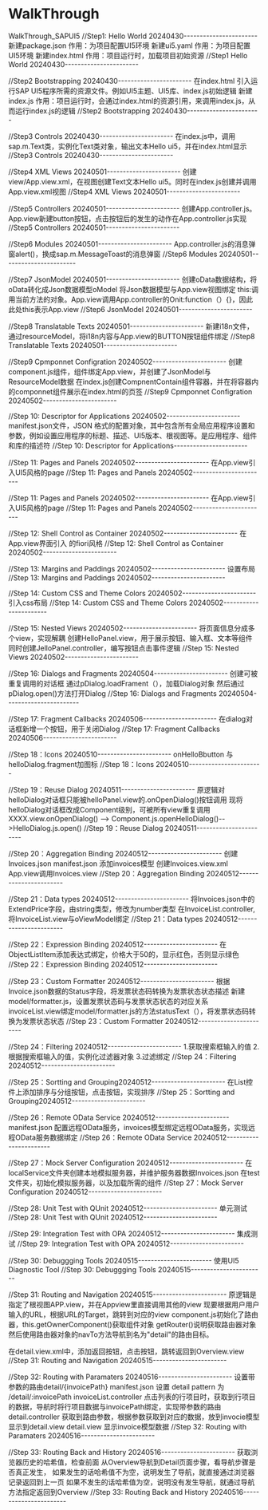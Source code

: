 # WalkThrough

WalkThrough_SAPUI5
//Step1: Hello World 20240430-----------------------
新建package.json 作用：为项目配置UI5环境
新建ui5.yaml  作用：为项目配置UI5环境
新建index.html 作用：项目运行时，加载项目初始资源
//Step1 Hello World 20240430-----------------------

//Step2 Bootstrapping 20240430-----------------------
在index.html 引入运行SAP UI5程序所需的资源文件。例如UI5主题、UI5库、index.js初始逻辑
新建index.js 作用：项目运行时，会通过index.html的资源引用，来调用index.js，从而运行index.js的逻辑
//Step2 Bootstrapping 20240430-----------------------

//Step3 Controls 20240430-----------------------
在index.js中，调用sap.m.Text类，实例化Text类对象，输出文本Hello ui5，并在index.html显示
//Step3  Controls 20240430-----------------------

//Step4  XML Views 20240501-----------------------
创建view/App.view.xml，在视图创建Text文本Hello ui5。同时在index.js创建并调用App.view.xml视图
//Step4  XML Views 20240501-----------------------

//Step5 Controllers 20240501-----------------------
创建App.controller.js。App.view新建button按钮，点击按钮后的发生的动作在App.controller.js实现
//Step5 Controllers 20240501-----------------------

//Step6 Modules 20240501-----------------------
App.controller.js的消息弹窗alert()，换成sap.m.MessageToast的消息弹窗
//Step6 Modules 20240501-----------------------

//Step7  JsonModel 20240501-----------------------
创建oData数据结构，将oData转化成Json数据模型oModel
将Json数据模型与App.view视图绑定
this:调用当前方法的对象。App.view调用App.controller的Onit:function（）{}，因此此处this表示App.view
//Step6 JsonModel 20240501-----------------------

//Step8 Translatable Texts 20240501-----------------------
新建i18n文件，通过resourceModel，将i18n内容与App.view的BUTTON按钮组件绑定
//Step8 Translatable Texts 20240501-----------------------

//Step9 Cpmponnet Configration 20240502-----------------------
创建component.js组件，组件绑定App.view，并创建了JsonModel与ResourceModel数据
在index.js创建CompnentContain组件容器，并在将容器内的componnet组件展示在index.html的<body ID ="content">页签
//Step9 Cpmponnet Configration 20240502-----------------------

//Step 10: Descriptor for Applications 20240502-----------------------
manifest.json文件，JSON 格式的配置对象，其中包含所有全局应用程序设置和参数，例如设置应用程序的标题、描述、UI5版本、根视图等。是应用程序、组件和库的描述符
//Step 10: Descriptor for Applications-----------------------

//Step 11: Pages and Panels 20240502-----------------------
在App.view引入UI5风格的page
//Step 11: Pages and Panels 20240502-----------------------

//Step 11: Pages and Panels 20240502-----------------------
在App.view引入UI5风格的page
//Step 11: Pages and Panels 20240502-----------------------

//Step 12: Shell Control as Container 20240502-----------------------
在App.view界面引入<shell></shell> 的fiori风格
//Step 12: Shell Control as Container 20240502-----------------------

//Step 13: Margins and Paddings 20240502-----------------------
设置布局
//Step 13: Margins and Paddings 20240502-----------------------

//Step 14: Custom CSS and Theme Colors 20240502-----------------------
引入css布局
//Step 14: Custom CSS and Theme Colors 20240502-----------------------

//Step 15: Nested Views 20240502-----------------------
将页面信息分成多个view，实现解耦
创建HelloPanel.view，用于展示按钮、输入框、文本等组件
同时创建JelloPanel.controller，编写按钮点击事件逻辑
//Step 15: Nested Views 20240502-----------------------

//Step 16: Dialogs and Fragments 20240504-----------------------
创建可被重复调用的对话框
通过pDialog.loadFrament（），加载Dialog对象
然后通过pDialog.open()方法打开Dialog
//Step 16: Dialogs and Fragments 20240504-----------------------

//Step 17: Fragment Callbacks 20240506-----------------------
在dialog对话框新增一个按钮，用于关闭Dialog
//Step 17: Fragment Callbacks 20240506-----------------------

//Step 18：Icons 20240510-----------------------
onHelloBbutton 与helloDialog.fragment加图标
//Step 18：Icons 20240510-----------------------

//Step 19：Reuse Dialog 20240511-----------------------
原逻辑对helloDialog对话框只能被helloPanel.view的.onOpenDialog()按钮调用
现将helloDialog对话框改成Component级别，可被所有view重复调用
XXXX.view.onOpenDialog() --> Component.js.openHelloDialog()-->HelloDialog.js.open()
//Step 19：Reuse Dialog 20240511-----------------------

//Step 20：Aggregation Binding 20240512-----------------------
创建Invoices.json
manifest.json 添加invoices模型
创建Invoices.view.xml
App.view调用Invoices.view
//Step 20：Aggregation Binding 20240512-----------------------

//Step 21：Data types 20240512-----------------------
将Invoices.json中的ExtendPrice字段，由string类型，修改为number类型
在InvoiceList.controller,将InvoiceList.view与oViewModel绑定
//Step 21：Data types 20240512-----------------------

//Step 22：Expression Binding 20240512-----------------------
在ObjectListItem添加表达式绑定，价格大于50的，显示红色，否则显示绿色
//Step 22：Expression Binding 20240512-----------------------

//Step 23：Custom Formatter 20240512-----------------------
根据Invoice.json数据的Status字段，将发票状态码转换为发票状态状态描述
新建model/formatter.js，设置发票状态码与发票状态状态的对应关系
invoiceList.view绑定model/formatter.js的方法statusText（），将发票状态码转换为发票状态状态
//Step 23：Custom Formatter 20240512-----------------------

//Step 24：Filtering 20240512-----------------------
1.获取搜索框输入的值
2.根据搜索框输入的值，实例化过滤器对象
3.过滤绑定
//Step 24：Filtering 20240512-----------------------

//Step 25：Sortting and Grouping20240512-----------------------
在List控件上添加排序与分组按钮，点击按钮，实现排序
//Step 25：Sortting and Grouping20240512-----------------------

//Step 26：Remote OData Service 20240512-----------------------
manifest.json 配置远程OData服务，invoices模型绑定远程OData服务，实现远程OData服务数据绑定
//Step 26：Remote OData Service 20240512-----------------------

//Step 27：Mock Server Configuration 20240512-----------------------
在localService文件夹创建本地模拟服务器，并维护服务器数据Invoices.json
在test文件夹，初始化模拟服务器，以及加载所需的组件
//Step 27：Mock Server Configuration 20240512-----------------------

//Step 28: Unit Test with QUnit 20240512-----------------------
单元测试
//Step 28: Unit Test with QUnit 20240512-----------------------

//Step 29: Integration Test with OPA 20240512-----------------------
集成测试
//Step 29: Integration Test with OPA 20240512-----------------------

//Step 30: Debuggging Tools 20240515-----------------------
使用UI5 Diagnostic Tool
//Step 30: Debuggging Tools 20240515-----------------------

//Step 31: Routing and Navigation 20240515-----------------------
原逻辑是指定了根视图APP.view，并在Appview里直接调用其他的view
现要根据用户用户输入的URL，根据URL的Target，跳转到对应的view
component.js初始化了路由器，this.getOwnerComponent()获取组件对象
getRouter()说明获取路由器对象
然后使用路由器对象的navTo方法导航到名为"detail"的路由目标。

在detail.view.xml中，添加返回按钮，点击按钮，跳转返回到Overview.view
//Step 31: Routing and Navigation 20240515-----------------------


//Step 32: Routing with Paramaters 20240516-----------------------
设置带参数的路由detail/{invoicePath}
manifest.json 设置 detail pattern 为 /detail/:invoicePath
invoiceList.controller 点击列表的行项目时，获取到行项目的数据，导航时将行项目数据与invoicePath绑定，实现带参数的路由
detail.controller 获取到路由参数，根据参数获取到对应的数据，放到invocie模型显示到detail.view
detail.view 显示invoice模型数据
//Step 32: Routing with Paramaters 20240516-----------------------

//Step 33: Routing Back and History 20240516-----------------------
获取浏览器历史的哈希值，检查前面 从Overview导航到Detail页面步骤，看导航步骤是否真正发生，
如果发生的话哈希值不为空，说明发生了导航，就直接通过浏览器记录返回到上一页
如果不发生的话哈希值为空，说明没有发生导航，就通过导航方法指定返回到Overview
//Step 33: Routing Back and History 20240516-----------------------